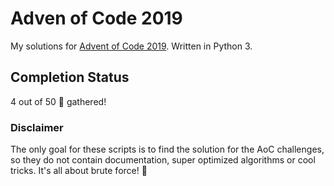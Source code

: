 # Adven of Code 2019 #

My solutions for [Advent of Code 2019](https://adventofcode.com/2019). Written in Python 3.

## Completion Status ##

4 out of 50 🌟 gathered!

### Disclaimer ###

The only goal for these scripts is to find the solution for the AoC challenges, so they do not contain documentation, super optimized algorithms or cool tricks. It's all about brute force! 💪
